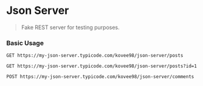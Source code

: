 # Json Server
> Fake REST server for testing purposes.

### Basic Usage
```
GET https://my-json-server.typicode.com/kovee98/json-server/posts
```
```
GET https://my-json-server.typicode.com/kovee98/json-server/posts?id=1
```
```
POST https://my-json-server.typicode.com/kovee98/json-server/comments
```
